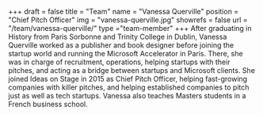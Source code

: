 +++
draft		= false
title		= "Team"
name		= "Vanessa Querville"
position 	= "Chief Pitch Officer"
img			= "vanessa-querville.jpg"
showrefs	= false
url			= "/team/vanessa-querville/"
type		="team-member"
+++
After graduating in History from Paris Sorbonne and Trinity College in Dublin, Vanessa Querville worked as a publisher and book designer before joining the startup world and running the Microsoft Accelerator in Paris. There, she was in charge of recruitment, operations, helping startups with their pitches, and acting as a bridge between startups and Microsoft clients. She joined Ideas on Stage in 2015 as Chief Pitch Officer, helping fast-growing companies with killer pitches, and helping established companies to pitch just as well as tech startups. Vanessa also teaches Masters students in a French business school.
